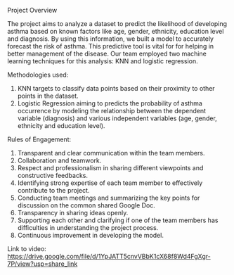 Project Overview

The project aims to analyze a dataset to predict the likelihood of developing asthma based on known factors like age, gender, ethnicity, education level and diagnosis. By using this information, we built a model to accurately forecast the risk of asthma. This predictive tool is vital for for  helping in  better management of the disease. Our team  employed two machine learning techniques for this analysis: KNN and logistic regression.

Methodologies used:
1. KNN targets  to classify data points based on their proximity to other points in the dataset.
2. Logistic Regression aiming  to predicts the probability of asthma occurrence by modeling the relationship between the dependent variable (diagnosis)  and various independent variables (age, gender, ethnicity and education level).

Rules of Engagement:
1. Transparent and clear communication within the team members.
2. Collaboration and teamwork.
3. Respect and professionalism in sharing different viewpoints and constructive feedbacks.
4. Identifying strong expertise of each team member to effectively contribute to the project.
5. Conducting team meetings and summarizing the key points for discussion on the common shared Google Doc.
6. Transparency in sharing ideas openly.
7. Supporting each other and clarifying if one of the team members has difficulties in understanding the project process.
8. Continuous improvement in developing the model.

  
Link to video: https://drive.google.com/file/d/1YpJATT5cnvVBbK1cX68f8Wd4FgXgr-7P/view?usp=share_link
